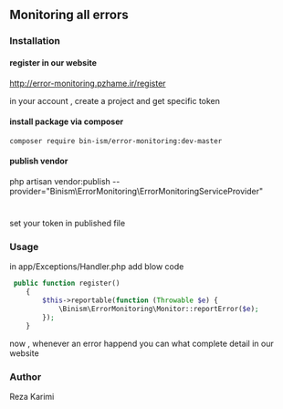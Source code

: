 ## Monitoring all errors



### Installation

#### register in our website
 http://error-monitoring.pzhame.ir/register

 in your account , create a project and get specific token
 

#### install package via composer
`composer require bin-ism/error-monitoring:dev-master`

#### publish vendor
php artisan vendor:publish --provider="Binism\ErrorMonitoring\ErrorMonitoringServiceProvider"

#
set your token in published file
### Usage
in app/Exceptions/Handler.php add blow code
```php 
 public function register()
    {
        $this->reportable(function (Throwable $e) {
            \Binism\ErrorMonitoring\Monitor::reportError($e);
        });
    }
```

now , whenever an error happend you can what complete detail in our website
### Author
Reza Karimi
